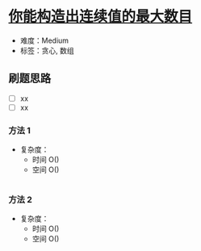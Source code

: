 # [你能构造出连续值的最大数目](https://leetcode-cn.com/problems/maximum-number-of-consecutive-values-you-can-make/)

- 难度：Medium
- 标签：贪心, 数组

## 刷题思路

- [ ] xx
- [ ] xx

### 方法 1

- 复杂度：
    - 时间 O()
    - 空间 O()

``` js

```

### 方法 2

- 复杂度：
    - 时间 O()
    - 空间 O()

``` js

```
